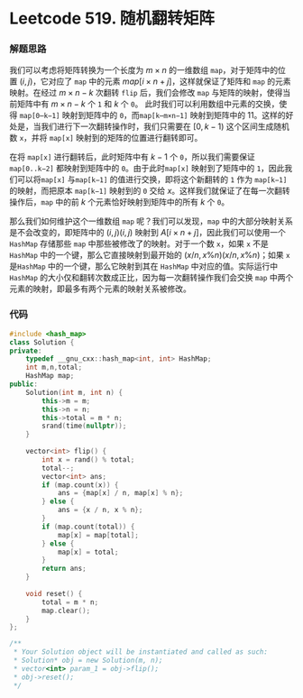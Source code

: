 # Leetcode 519. 随机翻转矩阵

### 解题思路
我们可以考虑将矩阵转换为一个长度为 $m×n$ 的一维数组 `map`，对于矩阵中的位置 $(i,j)$，它对应了 `map` 中的元素 $map[i×n+j]$，这样就保证了矩阵和 `map` 的元素映射。在经过 $m×n−k$ 次翻转 `flip` 后，我们会修改 `map` 与矩阵的映射，使得当前矩阵中有 $m×n−k$ 个 `1` 和 $k$ 个 `0`。
此时我们可以利用数组中元素的交换，使得 `map[0⋯k−1]` 映射到矩阵中的 `0`，而`map[k⋯m×n−1]` 映射到矩阵中的 11。这样的好处是，当我们进行下一次翻转操作时，我们只需要在 $[0, k-1)$ 这个区间生成随机数 `x`，并将 `map[x]` 映射到的矩阵的位置进行翻转即可。

在将 `map[x]` 进行翻转后，此时矩阵中有 $k−1$ 个 `0`，所以我们需要保证 `map[0..k−2]` 都映射到矩阵中的 `0`。由于此时`map[x]` 映射到了矩阵中的 `1`，因此我们可以将`map[x]` 与`map[k−1]` 的值进行交换，即将这个新翻转的 `1` 作为 `map[k−1]` 的映射，而把原本 `map[k−1]` 映射到的 `0` 交给 $x$。这样我们就保证了在每一次翻转操作后，`map` 中的前 $k$ 个元素恰好映射到矩阵中的所有 $k$ 个 `0`。

那么我们如何维护这个一维数组 `map` 呢？我们可以发现，`map` 中的大部分映射关系是不会改变的，即矩阵中的 $(i, j)(i,j)$ 映射到 $A[i×n+j]$，因此我们可以使用一个 `HashMap` 存储那些 `map` 中那些被修改了的映射。对于一个数 `x`，如果 `x` 不是 `HashMap` 中的一个键，那么它直接映射到最开始的 $(x/n, x\%n)(x/n,x\%n)$；如果 `x` 是`HashMap` 中的一个键，那么它映射到其在 `HashMap` 中对应的值。实际运行中 `HashMap` 的大小仅和翻转次数成正比，因为每一次翻转操作我们会交换 `map` 中两个元素的映射，即最多有两个元素的映射关系被修改。

### 代码
```cpp
#include <hash_map>
class Solution {
private:
    typedef __gnu_cxx::hash_map<int, int> HashMap;
    int m,n,total;
    HashMap map;
public:
    Solution(int m, int n) {
        this->m = m;
        this->n = n;
        this->total = m * n;
        srand(time(nullptr));
    }
    
    vector<int> flip() {
        int x = rand() % total;
        total--;
        vector<int> ans;
        if (map.count(x)) {
            ans = {map[x] / n, map[x] % n};
        } else {
            ans = {x / n, x % n};
        }
        if (map.count(total)) {
            map[x] = map[total];
        } else {
            map[x] = total;
        }
        return ans;
    }
    
    void reset() {
        total = m * n;
        map.clear();
    }
};

/**
 * Your Solution object will be instantiated and called as such:
 * Solution* obj = new Solution(m, n);
 * vector<int> param_1 = obj->flip();
 * obj->reset();
 */
```